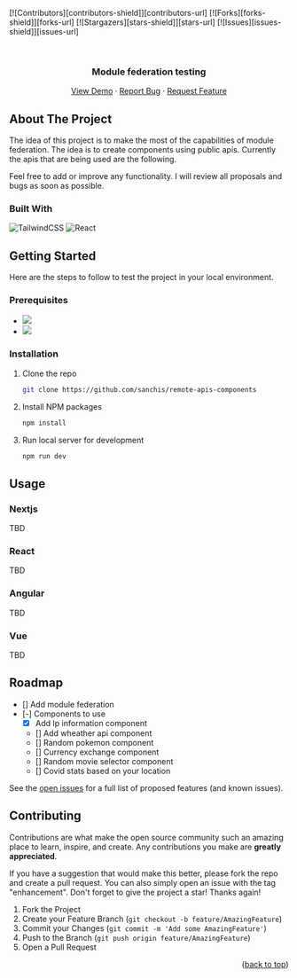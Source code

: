 <div id="top"></div>
<!--
*** Thanks for checking out the Best-README-Template. If you have a suggestion
*** that would make this better, please fork the repo and create a pull request
*** or simply open an issue with the tag "enhancement".
*** Don't forget to give the project a star!
*** Thanks again! Now go create something AMAZING! :D
-->



<!-- PROJECT SHIELDS -->
<!--
*** I'm using markdown "reference style" links for readability.
*** Reference links are enclosed in brackets [ ] instead of parentheses ( ).
*** See the bottom of this document for the declaration of the reference variables
*** for contributors-url, forks-url, etc. This is an optional, concise syntax you may use.
*** https://www.markdownguide.org/basic-syntax/#reference-style-links
-->
[![Contributors][contributors-shield]][contributors-url]
[![Forks][forks-shield]][forks-url]
[![Stargazers][stars-shield]][stars-url]
[![Issues][issues-shield]][issues-url]

<!-- PROJECT LOGO -->
<br />
<div align="center">
  <!-- <a href="https://github.com/othneildrew/Best-README-Template">
    <img src="images/logo.png" alt="Logo" width="80" height="80">
  </a> -->

  <h3 align="center">Module federation testing</h3>

  <p align="center">
    <a href="https://github.com/othneildrew/Best-README-Template">View Demo</a>
    ·
    <a href="https://github.com/sanchis/remote-apis-components/issues">Report Bug</a>
    ·
    <a href="https://github.com/sanchis/remote-apis-components/issues">Request Feature</a>
  </p>
</div>


<!-- ABOUT THE PROJECT -->
## About The Project
The idea of this project is to make the most of the capabilities of module federation. The idea is to create components using public apis. Currently the apis that are being used are the following.

Feel free to add or improve any functionality. I will review all proposals and bugs as soon as possible.

### Built With
![TailwindCSS](https://img.shields.io/badge/tailwindcss-%2338B2AC.svg?style=for-the-badge&logo=tailwind-css&logoColor=white)
![React](https://img.shields.io/badge/react-%2320232a.svg?style=for-the-badge&logo=react&logoColor=%2361DAFB)

<!-- GETTING STARTED -->
## Getting Started
Here are the steps to follow to test the project in your local environment.

### Prerequisites
- <img src="http://img.shields.io/badge/node-16.x-brightgreen.svg" />
- <img src="http://img.shields.io/badge/webpack-5.x-brightgreen.svg" />


### Installation
1. Clone the repo
   ```sh
   git clone https://github.com/sanchis/remote-apis-components
   ```
2. Install NPM packages
   ```sh
   npm install
   ```
4. Run local server for development
    ```sh
    npm run dev
    ```

<!-- USAGE EXAMPLES -->
## Usage

### Nextjs
TBD
### React
TBD
### Angular
TBD
### Vue
TBD
### 

<!-- ROADMAP -->
## Roadmap

- [] Add module federation
- [-] Components to use
    - [x] Add Ip information component
    - [] Add wheather api component
    - [] Random pokemon component
    - [] Currency exchange component
    - [] Random movie selector component
    - [] Covid stats based on your location



See the [open issues](https://github.com/othneildrew/Best-README-Template/issues) for a full list of proposed features (and known issues).

<!-- CONTRIBUTING -->
## Contributing

Contributions are what make the open source community such an amazing place to learn, inspire, and create. Any contributions you make are **greatly appreciated**.

If you have a suggestion that would make this better, please fork the repo and create a pull request. You can also simply open an issue with the tag "enhancement".
Don't forget to give the project a star! Thanks again!

1. Fork the Project
2. Create your Feature Branch (`git checkout -b feature/AmazingFeature`)
3. Commit your Changes (`git commit -m 'Add some AmazingFeature'`)
4. Push to the Branch (`git push origin feature/AmazingFeature`)
5. Open a Pull Request

<p align="right">(<a href="#top">back to top</a>)</p>

